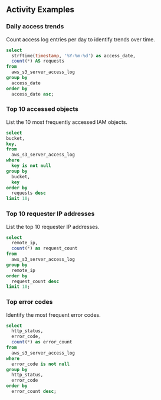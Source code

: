## Activity Examples

### Daily access trends

Count access log entries per day to identify trends over time.

```sql
select
  strftime(timestamp, '%Y-%m-%d') as access_date,
  count(*) AS requests
from
  aws_s3_server_access_log
group by
  access_date
order by
  access_date asc;
```

### Top 10 accessed objects

List the 10 most frequently accessed IAM objects.

```sql
select
bucket,
key,
from
  aws_s3_server_access_log
where
  key is not null
group by
  bucket,
  key
order by
  requests desc
limit 10;
```

### Top 10 requester IP addresses

List the top 10 requester IP addresses.

```sql
select
  remote_ip,
  count(*) as request_count
from
  aws_s3_server_access_log
group by
  remote_ip
order by
  request_count desc
limit 10;
```

### Top error codes

Identify the most frequent error codes.

```sql
select
  http_status,
  error_code,
  count(*) as error_count
from
  aws_s3_server_access_log
where
  error_code is not null
group by
  http_status,
  error_code
order by
  error_count desc;
```
